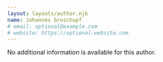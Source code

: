 ```yaml
---
layout: layouts/author.njk
name: Johannes Groschupf
# email: optional@example.com
# website: https://optional-website.com
---
```

No additional information is available for this author.
